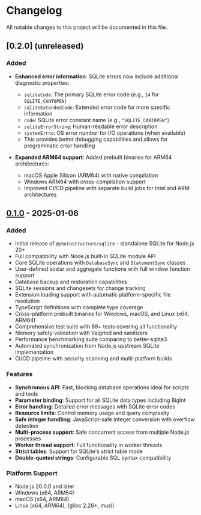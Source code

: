 # Changelog

All notable changes to this project will be documented in this file.

## [0.2.0] (unreleased)

### Added

- **Enhanced error information**: SQLite errors now include additional diagnostic properties:

  - `sqliteCode`: The primary SQLite error code (e.g., `14` for `SQLITE_CANTOPEN`)
  - `sqliteExtendedCode`: Extended error code for more specific information
  - `code`: SQLite error constant name (e.g., `"SQLITE_CANTOPEN"`)
  - `sqliteErrorString`: Human-readable error description
  - `systemErrno`: OS error number for I/O operations (when available)
  - This provides better debugging capabilities and allows for programmatic error handling

- **Expanded ARM64 support**: Added prebuilt binaries for ARM64 architectures:
  - macOS Apple Silicon (ARM64) with native compilation
  - Windows ARM64 with cross-compilation support
  - Improved CI/CD pipeline with separate build jobs for Intel and ARM architectures

## [0.1.0] - 2025-01-06

### Added

- Initial release of `@photostructure/sqlite` - standalone SQLite for Node.js 20+
- Full compatibility with Node.js built-in SQLite module API
- Core SQLite operations with `DatabaseSync` and `StatementSync` classes
- User-defined scalar and aggregate functions with full window function support
- Database backup and restoration capabilities
- SQLite sessions and changesets for change tracking
- Extension loading support with automatic platform-specific file resolution
- TypeScript definitions with complete type coverage
- Cross-platform prebuilt binaries for Windows, macOS, and Linux (x64, ARM64)
- Comprehensive test suite with 89+ tests covering all functionality
- Memory safety validation with Valgrind and sanitizers
- Performance benchmarking suite comparing to better-sqlite3
- Automated synchronization from Node.js upstream SQLite implementation
- CI/CD pipeline with security scanning and multi-platform builds

### Features

- **Synchronous API**: Fast, blocking database operations ideal for scripts and tools
- **Parameter binding**: Support for all SQLite data types including BigInt
- **Error handling**: Detailed error messages with SQLite error codes
- **Resource limits**: Control memory usage and query complexity
- **Safe integer handling**: JavaScript-safe integer conversion with overflow detection
- **Multi-process support**: Safe concurrent access from multiple Node.js processes
- **Worker thread support**: Full functionality in worker threads
- **Strict tables**: Support for SQLite's strict table mode
- **Double-quoted strings**: Configurable SQL syntax compatibility

### Platform Support

- Node.js 20.0.0 and later
- Windows (x64, ARM64)
- macOS (x64, ARM64)
- Linux (x64, ARM64), (glibc 2.28+, musl)

[0.1.0]: https://github.com/PhotoStructure/node-sqlite/releases/tag/v0.1.0
